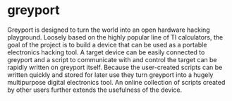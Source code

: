 greyport
========

Greyport is designed to turn the world into an open hardware hacking playground. Loosely based on the highly popular line of TI calculators, the goal of the project is to build a device that can be used as a portable electronics hacking tool. A target device can be easily connected to greyport and a script to communicate with and control the target can be rapidly written on greyport itself. Because the user-created scripts can be written quickly and stored for later use they turn greyport into a hugely multipurpose digital electronics tool. An online collection of scripts created by other users further extends the usefulness of the device.